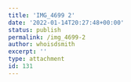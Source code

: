 ```yaml
---
title: 'IMG_4699 2'
date: '2022-01-14T20:27:48+00:00'
status: publish
permalink: /img_4699-2
author: whoisdsmith
excerpt: ''
type: attachment
id: 131
---
```

<!DOCTYPE html PUBLIC "-//W3C//DTD HTML 4.0 Transitional//EN" "http://www.w3.org/TR/REC-html40/loose.dtd">
<?xml encoding="UTF-8">
